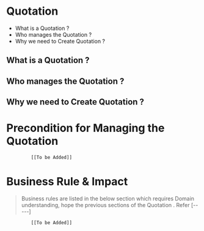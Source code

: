 # Quotation

* What is a Quotation ?
* Who manages the Quotation ?
* Why we need to Create Quotation ? 

## What is a Quotation ?

## Who manages the Quotation ?

## Why we need to Create Quotation ?

# Precondition for Managing the Quotation 




             [[To be Added]]
 




# Business Rule & Impact 

> Business rules are listed in the below section which requires Domain understanding, hope the previous sections of the Quotation . Refer [-----]


             [[To be Added]]
 


